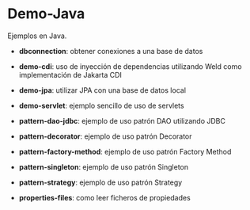 # Demo-Java
Ejemplos en Java.  

- **dbconnection**: obtener conexiones a una base de datos

- **demo-cdi**: uso de inyección de dependencias utilizando Weld como implementación de Jakarta CDI

- **demo-jpa**: utilizar JPA con una base de datos local

- **demo-servlet**: ejemplo sencillo de uso de servlets

- **pattern-dao-jdbc**: ejemplo de uso patrón DAO utilizando JDBC

- **pattern-decorator**: ejemplo de uso patrón Decorator

- **pattern-factory-method**: ejemplo de uso patrón Factory Method

- **pattern-singleton**: ejemplo de uso patrón Singleton

- **pattern-strategy**: ejemplo de uso patrón Strategy

- **properties-files**: como leer ficheros de propiedades
